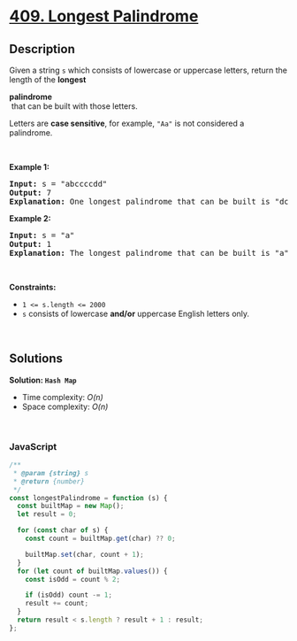 # [409. Longest Palindrome](https://leetcode.com/problems/longest-palindrome)

## Description

<div class="elfjS" data-track-load="description_content"><p>Given a string <code>s</code> which consists of lowercase or uppercase letters, return the length of the <strong>longest <span data-keyword="palindrome-string" class=" cursor-pointer relative text-dark-blue-s text-sm"><div class="popover-wrapper inline-block" data-headlessui-state=""><div><div aria-expanded="false" data-headlessui-state="" id="headlessui-popover-button-:rv:"><div>palindrome</div></div><div style="position: fixed; z-index: 40; inset: 0px auto auto 0px; transform: translate(274px, 204px);"></div></div></div></span></strong>&nbsp;that can be built with those letters.</p>

<p>Letters are <strong>case sensitive</strong>, for example, <code>"Aa"</code> is not considered a palindrome.</p>

<p>&nbsp;</p>
<p><strong class="example">Example 1:</strong></p>

<pre><strong>Input:</strong> s = "abccccdd"
<strong>Output:</strong> 7
<strong>Explanation:</strong> One longest palindrome that can be built is "dccaccd", whose length is 7.
</pre>

<p><strong class="example">Example 2:</strong></p>

<pre><strong>Input:</strong> s = "a"
<strong>Output:</strong> 1
<strong>Explanation:</strong> The longest palindrome that can be built is "a", whose length is 1.
</pre>

<p>&nbsp;</p>
<p><strong>Constraints:</strong></p>

<ul>
	<li><code>1 &lt;= s.length &lt;= 2000</code></li>
	<li><code>s</code> consists of lowercase <strong>and/or</strong> uppercase English&nbsp;letters only.</li>
</ul>
</div>

<p>&nbsp;</p>

## Solutions

**Solution: `Hash Map`**

- Time complexity: <em>O(n)</em>
- Space complexity: <em>O(n)</em>

<p>&nbsp;</p>

### **JavaScript**

```js
/**
 * @param {string} s
 * @return {number}
 */
const longestPalindrome = function (s) {
  const builtMap = new Map();
  let result = 0;

  for (const char of s) {
    const count = builtMap.get(char) ?? 0;

    builtMap.set(char, count + 1);
  }
  for (let count of builtMap.values()) {
    const isOdd = count % 2;

    if (isOdd) count -= 1;
    result += count;
  }
  return result < s.length ? result + 1 : result;
};
```
